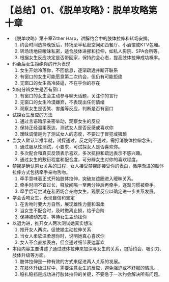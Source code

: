 # 【总结】01、《脱单攻略》：脱单攻略第十章

-   《脱单攻略》第十章Zither Harp，讲解约会中的肢体拉伸和转场安排。
    1.  约会时间选择晚饭后，转场至半私密空间如西餐厅、小酒馆或KTV包厢。
    2.  转场场地应暧昧私密，适合肢体进挪和拉伸，如私人影院、SPA会所等。
    3.  根据女生反应决定是否带回家，保持约会心态，提高肢体拉伸成功概率。
-   约会后女生拒绝你的行为表现
    1.  女生开始冷落你，不回信息，逐渐疏远并断开联系
    2.  有窗口的女生可能愿意第二次约会，但仍有可能拒绝
    3.  无窗口的女生高冷装逼，不在乎你的存在
-   如何分辨女生是否有窗口
    1.  有窗口的女生会主动参与聊天话题，关注你的言行
    2.  无窗口的女生冷漠嫌弃，不表现出任何情绪
    3.  观察女生是否笑、害羞等反应，判断是否有窗口
-   试探女生反应的方法
    1.  通过言语暗示亲密举动，观察女生的反应
    2.  保持正经温柔表达，测试女人是否反感或喜欢你
    3.  暧昧调情是为了测试女人的态度，不要过于冒犯或猥琐
-   当女人默认半推半就，试探通过，反之则不通过，需打消肢体拉伸念头。
    1.  通过服从性测试，小要求，可试探女人是否喜欢你。
    2.  多次配合和真实反馈表示喜欢，多次抗拒和疏远表示不感兴趣。
    3.  通过女生的敷衍程度和配合度，可分辨女生对你的喜欢程度。
-   禁挪是确认男女关系的过程，女人接受禁挪即接受你的表白，循序渐进的肢体拉伸方式包括牵手亲吻舌吻。
    1.  牵手意味着正式开始肢体拉伸，突破友谊圈进入暧昧关系。
    2.  牵手时间不宜过长，释放间隔一至两分钟后再牵手，逐渐习惯被牵手。
    3.  牵手后可尝试在私密场合亲吻女生，观察反应以确定进一步关系发展。
-   学会舌吻女生，表现自信和坚定
    1.  在舌吻时要大方自然，展现雄性力量和温柔
    2.  当女生不配合时，及时撤离止损，给予台阶
    3.  保持被动态度，等待女生主动找你
-   以退为进，推开女人两次测试她真实想法
    1.  推开女人两次，促使她主动拉伸关系
    2.  当女人柔软温柔想你时，说明她真心喜欢你
    3.  女人不会直接表白，但会通过细节表达喜欢
-   本段内容主要讲述了通过肢体拉伸来加深与女生的关系，包括约会、吸引力、肢体升级等方面。
    1.  肢体拉伸是一种有效的方式来促进两人关系的发展。
    2.  在肢体升级过程中，需要注意女生的反应，避免强迫或不舒服的情况。
    3.  稳扎稳挡是成功进行肢体拉伸的关键，不要急于一次约会解决所有问题。